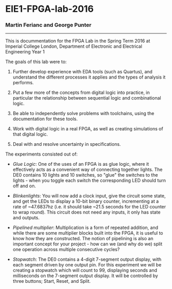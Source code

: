 # EIE1-FPGA-lab-2016

### Martin Ferianc and George Punter
-------------------------------
This is docummentation for the FPGA Lab in the Spring Term 2016 at Imperial College London, Department of Electronic and Electrical Engineering Year 1

The goals of this lab were to:

1. Further develop experience with EDA tools (such as Quartus), and understand the different processes it applies and the types of analysis it performs.

2. Put a few more of the concepts from digital logic into practice, in particular the relationship between sequential logic and combinational logic.

3. Be able to independently solve problems with toolchains, using the documentation for these tools.

4. Work with digital logic in a real FPGA, as well as creating simulations of that digital logic.

5. Deal with and resolve uncertainty in specifications.

The experiments consisted out of: 
 - _Glue Logic_: One of the uses of an FPGA is as glue logic, where it effectively acts as a convenient way of connecting together lights. The DE0 contains 10 lights and 10 switches, so "glue" the switches to the lights - when you toggle each switch the corresponding LED should turn off and on.
  
 - _Blinkenlights_: You will now add a clock input, give the circuit some state, and get the LEDs to display a 10-bit binary counter, incrementing at a rate of ~47.6837hz (i.e. it should take ~21.5 seconds for the LED counter to wrap round). This circuit does not need any inputs, it only has state and outputs.
  
-  _Pipelined multiplier_: Multiplication is a form of repeated addition, and while there are some multiplier blocks built into the FPGA, it is useful to know how they are constructed. The notion of pipelining is also an important concept for your project - how can we (and why do we) split one operation across multiple consecutive cycles?
  
-  _Stopwatch_: The DE0 contains a 4-digit 7-segment output display, with each segment driven by one output pin. For this experiment we will be creating a stopwatch which will count to 99, displaying seconds and milliseconds on the 7-segment output display. It will be controlled by three buttons; Start, Reset, and Split.
